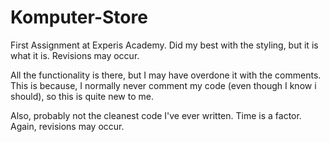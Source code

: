 # Komputer-Store
First Assignment at Experis Academy. Did my best with the styling, but it is what it is. Revisions may occur.

All the functionality is there, but I may have overdone it with the comments.
This is because, I normally never comment my code (even though I know i should), so this is quite new to me.

Also, probably not the cleanest code I've ever written. Time is a factor. Again, revisions may occur.
